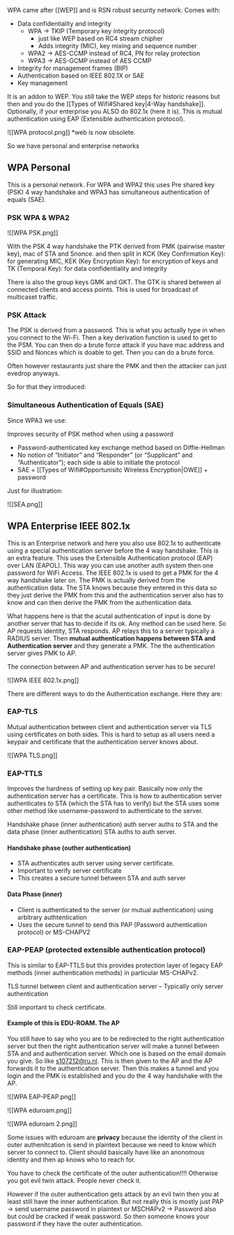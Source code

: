 
WPA came after [[WEP]] and is RSN robust security network. Comes with:

- Data confidentiality and integrity 
	- WPA -> TKIP (Temporary key integrity protocol) 
		- just like WEP based on RC4 stream chipher
		- Adds integrity (MIC), key mixing and sequence number
	- WPA2 -> AES-CCMP instead of RC4, PN for relay protection 
	- WPA3 -> AES-GCMP instead of AES CCMP
- Integrity for management frames (BIP) 
- Authentication based on IEEE 802.1X or SAE 
- Key management

It is an addon to WEP. You still take the WEP steps for historic reasons but then and you do the [[Types of Wifi#Shared key|4-Way handshake]]. Optionally, if your enterprise you ALSO do 802.1x (here it is). This is mutual authentication using EAP (Extensible authentication protocol).

![[WPA protocol.png]]
\*web is now obsolete.

So we have personal and enterprise networks 

## WPA Personal  
This is a personal network. For WPA and WPA2 this uses Pre shared key (PSK) 4 way handshake and WPA3 has simultaneous authentication of equals (SAE). 

### PSK WPA & WPA2

![[WPA PSK.png]]

With the PSK 4 way handshake the PTK derived from PMK (pairwise master key), mac of STA and Snonce.  and then split in KCK (Key Confirmation Key): for generating MIC, KEK (Key Encryption Key): for encryption of keys and TK (Temporal Key): for data confidentiality and integrity

There is also the group keys GMK and GKT. The GTK is shared between al connected clients and access points. This is used for broadcast of multicaset traffic. 

### PSK Attack

The PSK is derived from a password. This is what you actually type in when you connect to the Wi-Fi. Then a key derivation function is used to get to the PSM. You can then do a brute force attack if you have mac address and SSID and Nonces which is doable to get. Then you can do a brute force.

Often however restaurants just share the PMK and then the attacker can just evedrop anyways.

So for that they introduced:

### Simultaneous Authentication of Equals (SAE)
Since WPA3 we use:

Improves security of PSK method when using a password 

- Password-authenticated key exchange method based on Diffie-Hellman 
- No notion of “Initiator” and “Responder” (or “Supplicant” and “Authenticator”); each side is able to initiate the protocol 
- SAE = [[Types of Wifi#Opportunisitc Wireless Encryption|OWE]] + password

Just for illustration: 

![[SEA.png]]

## WPA Enterprise  IEEE 802.1x

This is an Enterprise network and here you also use 802.1x to authenticate using a special authentication server before the 4 way handshake. This is an extra feature. This uses the Extensible Authentication protocol (EAP) over LAN (EAPOL). This way you can use another auth system then one password for WiFi Access. The IEEE 802.1x is used to get a PMK for the 4 way handshake later on. 
The PMK is actually derived from the authentication data. The STA knows because they entered in this data so they just derive the PMK from this and the authentication server also has to know and can then derive the PMK from the authentication data.  

What happens here is that the acutal authentication of input is done by another server that has to decide if its ok. Any method can be used here. So AP requests identity, STA responds. AP relays this to a server typically a RADIUS server. Then **mutual authentication happens between STA and Authentication server** and they generate a PMK. The the authentication server gives PMK to AP. 

The connection between AP and authentication server has to be secure!

![[WPA IEEE 802.1x.png]]

There are different ways to do the Authentication exchange. Here they are:

### EAP-TLS 

Mutual authentication between client and authentication server via TLS using certificates on both sides. This is hard to setup as all users need a keypair and certificate that the authentication server knows about.

![[WPA TLS.png]]

### EAP-TTLS 

Improves the hardness of setting up key pair. Basically now only the authentication server has a certificate. This is how to authentication server authenticates to STA (which the STA has to verify) but the STA uses some other method like username-password to authenticate to the server. 

Handshake phase (inner authentication) auth server auths to  STA and the data phase (inner authentication) STA auths to auth server.

#### Handshake phase (outher authentication)
-  STA authenticates auth server using server certificate. 
- Important to verify server certificate
- This creates a secure tunnel between STA and auth server

#### Data Phase (inner)
- Client is authenticated to the server (or mutual authentication) using arbitrary authtentication
- Uses the secure tunnel to send this PAP (Password authentication protocol) or MS-CHAPV2

### EAP-PEAP (protected extensible authentication protocol)

This is similar to EAP-TTLS but this provides protection layer of legacy EAP methods (inner authentication methods) in particular MS-CHAPv2.

TLS tunnel between client and authentication server – Typically only server authentication

Still important to check certificate. 


#### Example of this is EDU-ROAM. The AP 

You still have to say who you are to be redirected to the right authentication server but then the right authentication server will make a tunnel between STA and and authentication server. Which one is based on the email domain you give. So like s107212@ru.nl. This is then given to the AP and the AP forwards it to the authentication server. Then this makes a tunnel and you login and the PMK is established and you do the 4 way handshake with the AP. 

![[WPA EAP-PEAP.png]]

![[WPA eduroam.png]]

![[WPA eduroam 2.png]]

Some issues with eduroam are **privacy** because the identity of the client in outer authenitcation is send in plaintext because we need to know which server to connect to. Client should basically have like an anonomous identity and then ap knows who to reach for.

You have to check the certificate of the outer authentication!!!! Otherwise you got evil twin attack. People never check it. 

However if the outer authentication gets attack by an evil twin then you at least still have the inner authentication. But not really this is mostly just PAP -> send username password in plaintext or MSCHAPv2 -> Password also but could be cracked if weak password. So then someone knows your password if they have the outer authentication. 